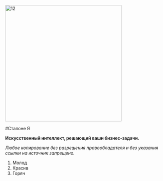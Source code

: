 <img width="373" alt="12" src="https://user-images.githubusercontent.com/84571951/185427535-00576e89-d223-479d-98d7-88abf5bc01c0.png">


#Сталоне Я

**Искусственный интеллект, решающий ваши бизнес-задачи.** 

_Любое копирование без разрешения правообладателя и без указания ссылки на источник запрещено._

1. Молод
2. Красив
3. Горяч


